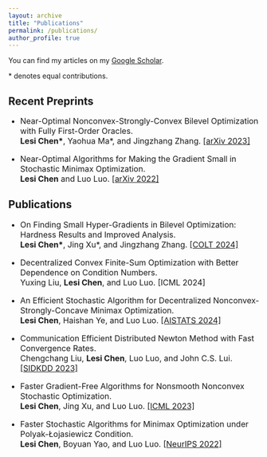 ```yaml
---
layout: archive
title: "Publications"
permalink: /publications/
author_profile: true
---
```


You can find my articles on my [Google Scholar](https://scholar.google.com/citations?user=ynGzhugAAAAJ&hl=en&oi=ao). 

 \* denotes equal contributions.

<h2> Recent Preprints </h2>

<ul>
<font size="3">
<li><p> Near-Optimal Nonconvex-Strongly-Convex Bilevel Optimization with Fully First-Order Oracles. <br />
 <b>Lesi Chen*</b>, Yaohua Ma*, and Jingzhang Zhang. <a href="https://arxiv.org/abs/2306.14853">[arXiv 2023]  </a>
 </p></li>
<li><p> Near-Optimal Algorithms for Making the Gradient Small in Stochastic Minimax Optimization. <br />
 <b>Lesi Chen</b> and Luo Luo. <a href="https://arxiv.org/abs/2208.05925">[arXiv 2022]  </a>
 </p></li>
</font>
</ul>

<h2> Publications </h2>

<ul>
<font size="3">
<li><p> On Finding Small Hyper-Gradients in Bilevel Optimization: Hardness Results and Improved Analysis. <br />
 <b>Lesi Chen*</b>, Jing Xu*, and Jingzhang Zhang. <a href="https://arxiv.org/abs/2301.00712">[COLT 2024] </a>
</p></li>
<li><p>
Decentralized Convex Finite-Sum Optimization with Better Dependence on Condition Numbers. <br />
Yuxing Liu, <b>Lesi Chen</b>,  and Luo Luo. [ICML 2024] 
</p></li>
<li><p> An Efficient Stochastic Algorithm for Decentralized Nonconvex-Strongly-Concave Minimax Optimization. <br />
<b>Lesi Chen</b>, Haishan Ye, and Luo Luo. <a href="https://arxiv.org/abs/2212.02387">[AISTATS 2024] </a>
</p> </li>
<li><p> Communication Efficient Distributed Newton Method with Fast Convergence Rates. <br />
 Chengchang Liu, <b>Lesi Chen</b>, Luo Luo, and John C.S. Lui. <a href="https://arxiv.org/abs/2305.17945">[SIDKDD 2023] </a>
</p> </li>
 <li><p>  Faster Gradient-Free Algorithms for Nonsmooth Nonconvex Stochastic Optimization. <br />
 <b>Lesi Chen</b>, Jing Xu, and Luo Luo. <a href="https://arxiv.org/abs/2301.06428"> [ICML 2023] </a>
 </p> </li>
 <li><p>  Faster Stochastic Algorithms for Minimax Optimization under Polyak-Łojasiewicz Condition. <br />
 <b>Lesi Chen</b>, Boyuan Yao, and Luo Luo. <a href="https://arxiv.org/abs/2307.15868"> [NeurIPS 2022] </a>
 </p> </li>
</font>
</ul>
  
  
